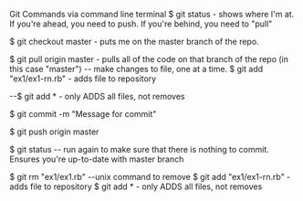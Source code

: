 Git Commands via command line terminal
$ git status - shows where I'm at.  If you're ahead, you need to push.  If you're behind, you need to "pull"

$ git checkout master - puts me on the master branch of the repo.

$ git pull origin master - pulls all of the code on that branch of the repo (in this case "master")
-- make changes to file, one at a time.
$ git add "ex1/ex1-rn.rb" - adds file to repository

--$ git add * - only ADDS all files, not removes

$ git commit -m "Message for commit"

$ git push origin master

$ git status -- run again to make sure that there is nothing to commit.  Ensures you're up-to-date with master branch


$ git rm "ex1/ex1.rb"  --unix command to remove
$ git add "ex1/ex1-rn.rb" - adds file to repository
$ git add * - only ADDS all files, not removes
